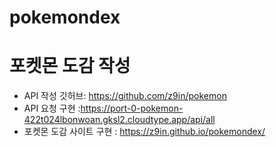 # pokemondex
# 포켓몬 도감 작성
 - API 작성 깃허브: https://github.com/z9in/pokemon
 - API 요청 구현 :https://port-0-pokemon-422t024lbonwoan.gksl2.cloudtype.app/api/all
 - 포켓몬 도감 사이트 구현 :  https://z9in.github.io/pokemondex/
